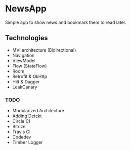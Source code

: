 # NewsApp
Simple app to show news and bookmark them to read later.

## Technologies
- MVI architecture (Bidirectional)
- Navigation
- ViewModel
- Flow (StateFlow)
- Room
- Retrofit & OkHttp
- Hilt & Dagger
- LeakCanary

### TODO
- Modularized Architecture
- Adding Detekt
- Circle CI
- Bitrize
- Travis CI
- Codedev
- Timber Logger


